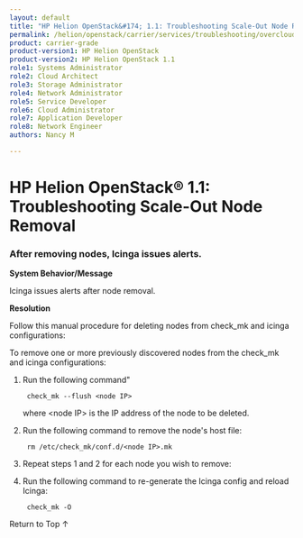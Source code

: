 ```yaml
---
layout: default
title: "HP Helion OpenStack&#174; 1.1: Troubleshooting Scale-Out Node Removal"
permalink: /helion/openstack/carrier/services/troubleshooting/overcloud/
product: carrier-grade
product-version1: HP Helion OpenStack
product-version2: HP Helion OpenStack 1.1
role1: Systems Administrator 
role2: Cloud Architect 
role3: Storage Administrator 
role4: Network Administrator 
role5: Service Developer 
role6: Cloud Administrator 
role7: Application Developer 
role8: Network Engineer 
authors: Nancy M

---
```

<!--UNDER REVISION-->

<script>

function PageRefresh {
onLoad="window.refresh"
}

PageRefresh();

</script>
<!-- <p style="font-size: small;"> <a href="/helion/openstack/1.1/services/object/overview/">&#9664; PREV</a> | <a href="/helion/openstack/1.1/services/overview/">&#9650; UP</a> | <a href="/helion/openstack/1.1/services/reporting/overview/"> NEXT &#9654</a> </p> -->


# HP Helion OpenStack&#174; 1.1: Troubleshooting Scale-Out Node Removal

### After removing nodes, Icinga issues alerts.

**System Behavior/Message**

 Icinga issues alerts after node removal.

**Resolution**

Follow this manual procedure for deleting nodes from check&#95;mk and icinga configurations:

  To remove one or more 
  previously discovered nodes from the check_mk and icinga configurations: 

1. Run the following command"
		
		check_mk --flush <node IP> 

	where &lt;node IP> is the IP address of the node to be deleted. 

2. Run the following command to remove the node's host file:

		rm /etc/check_mk/conf.d/<node IP>.mk

3. Repeat steps 1 and 2 for each node you wish to remove:

4. Run the following command to re-generate the Icinga config and reload Icinga:

		check_mk -O


<a href="#top" style="padding:14px 0px 14px 0px; text-decoration: none;"> Return to Top &#8593;</a>


